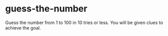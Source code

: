 # guess-the-number
Guess the number from 1 to 100 in 10 tries or less. You will be given clues to achieve the goal.
